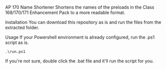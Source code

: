 AP 170 Name Shortener
Shortens the names of the preloads in the Class 168/170/171 Enhancement Pack to a more readable format.

Installation
You can download this repository as is and run the files from the extracted folder.

Usage
If your Powershell environment is already configured, run the .ps1 script as is.

```
.\run.ps1
```
If you're not sure, double click the .bat file and it'll run the script for you.
